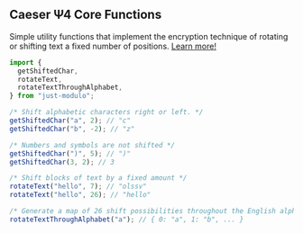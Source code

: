 ## Caeser Ψ4 Core Functions

Simple utility functions that implement the encryption technique of rotating or shifting text a fixed number of positions. [Learn more!](https://en.wikipedia.org/wiki/Caesar_cipher)

```javascript
import {
  getShiftedChar,
  rotateText,
  rotateTextThroughAlphabet,
} from "just-modulo";

/* Shift alphabetic characters right or left. */
getShiftedChar("a", 2); // "c"
getShiftedChar("b", -2); // "z"

/* Numbers and symbols are not shifted */
getShiftedChar(")", 5); // ")"
getShiftedChar(3, 2); // 3

/* Shift blocks of text by a fixed amount */
rotateText("hello", 7); // "olssv"
rotateText("hello", 26); // "hello"

/* Generate a map of 26 shift possibilities throughout the English alphabet */
rotateTextThroughAlphabet("a"); // { 0: "a", 1: "b", ... }
```
